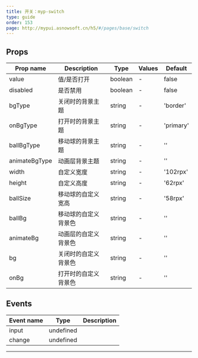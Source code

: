 ```yaml
---
title: 开关：myp-switch
type: guide
order: 153
page: http://mypui.asnowsoft.cn/h5/#/pages/base/switch
---
```


## Props

| Prop name     | Description          | Type    | Values | Default   |
| ------------- | -------------------- | ------- | ------ | --------- |
| value         | 值/是否打开          | boolean | -      | false     |
| disabled      | 是否禁用             | boolean | -      | false     |
| bgType        | 关闭时的背景主题     | string  | -      | 'border'  |
| onBgType      | 打开时的背景主题     | string  | -      | 'primary' |
| ballBgType    | 移动球的背景主题     | string  | -      | ''        |
| animateBgType | 动画层背景主题       | string  | -      | ''        |
| width         | 自定义宽度           | string  | -      | '102rpx'  |
| height        | 自定义高度           | string  | -      | '62rpx'   |
| ballSize      | 移动球的自定义宽高   | string  | -      | '58rpx'   |
| ballBg        | 移动球的自定义背景色 | string  | -      | ''        |
| animateBg     | 动画层的自定义背景色 | string  | -      | ''        |
| bg            | 关闭时的自定义背景色 | string  | -      | ''        |
| onBg          | 打开时的自定义背景色 | string  | -      | ''        |

## Events

| Event name | Type      | Description |
| ---------- | --------- | ----------- |
| input      | undefined |
| change     | undefined |

---

